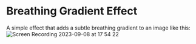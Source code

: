# Breathing Gradient Effect

A simple effect that adds a subtle breathing gradient to an image like this:
![Screen Recording 2023-09-08 at 17 54 22](https://github.com/AlexJHayward/experiments/assets/4943301/f94c0a93-7a58-4a62-ac3f-7037393c1a73)
